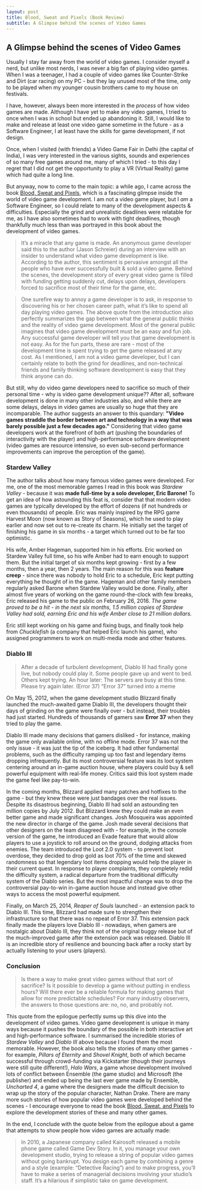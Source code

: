 ```yaml
---
layout: post
title: Blood, Sweat and Pixels (Book Review)
subtitle: A Glimpse behind the scenes of Video Games
---
```


<!-- TODO: hack Jekyll theme to also use subtitle: https://github.com/mmistakes/minimal-mistakes/issues/1733#issuecomment-402843217 -->

## A Glimpse behind the scenes of Video Games

Usually I stay far away from the world of video games. I consider myself a nerd, but unlike most nerds, I was never a big fan of playing video games. When I was a teenager, I had a couple of video games like Counter-Strike and Dirt (car racing) on my PC - but they lay unused most of the time, only to be played when my younger cousin brothers came to my house on festivals. 

I have, however, always been more interested in the *process* of how video games are made. Although I have yet to make any video games, I tried to once when I was in school but ended up abandoning it.
Still, I would like to make and release at least one video game sometime in the future - as a Software Engineer, I at least have the skills for game development, if not design.

Once, when I visited (with friends) a Video Game Fair in Delhi (the capital of India), I was very interested in the various sights, sounds and experiences of so many free games around me, many of which I tried - to this day I regret that I did not get the opportunity to play a VR (Virtual Reality) game which had quite a long line.

But anyway, now to come to the main topic: a while ago, I came across the book [Blood, Sweat and Pixels](https://www.goodreads.com/book/show/34376766-blood-sweat-and-pixels), which is a fascinating glimpse inside the world of video game development. I am not a video game player, but I *am* a Software Engineer, so I could relate to many of the development aspects & difficulties. Especially the grind and unrealistic deadlines were relatable for me, as I have also sometimes had to work with tight deadlines, though thankfully much less than was portrayed in this book about the development of video games.

> It’s a miracle that any game is made.
An anonymous game developer said this to the author (Jason Schreier) during an interview with an insider to understand what video game development is like. According to the author, this sentiment is pervasive amongst all the people who have ever successfully built & sold a video game. Behind the scenes, the development story of every great video game is filled with funding getting suddenly cut, delays upon delays, developers forced to sacrifice most of their time for the game, etc.

> One surefire way to annoy a game developer is to ask, in response to discovering his or her chosen career path, what it’s like to spend all day playing video games.
The above quote from the introduction also perfectly summarizes the gap between what the general public thinks and the reality of video game development. Most of the general public imagines that video game development must be an easy and fun job. Any successful game developer will tell you that game development is not easy. As for the fun parts, these are rare - most of the development time is spent trying to get the game released at any cost. As I mentioned, I am not a video game developer, but I can certainly relate to both the grind for deadlines, and non-technical friends and family thinking software development is easy that they think anyone can do.

But still, why do video game developers need to sacrifice so much of their personal time - why is video game development unique?? After all, software development is done in many other industries also, and while there are some delays, delays in video games are usually so huge that they are incomparable. The author suggests an answer to this quandary: **"Video games straddle the border between art and technology in a way that was barely possible just a few decades ago."** Considering that video game developers work at the forefront of both art (pushing the boundaries of interactivity with the player) and high-performance software development (video games are resource intensive, so even sub-second performance improvements can improve the perception of the game).

### Stardew Valley

The author talks about how many famous video games were developed. For me, one of the most memorable games I read in this book was *Stardew Valley* - because it was **made full-time by a solo developer, Eric Barone!** To get an idea of how astounding this feat is, consider that that modern video games are typically developed by the effort of dozens (if not hundreds or even thousands) of people. Eric was mainly inspired by the RPG game Harvest Moon (now known as Story of Seasons), which he used to play earlier and now set out to re-create its charm. He initially set the target of finishing his game in six months - a target which turned out to be far too optimistic.

His wife, Amber Hageman, supported him in his efforts. Eric worked on Stardew Valley full time, so his wife Amber had to earn enough to support them. But the initial target of six months kept growing - first by a few months, then a year, then 2 years. The main reason for this was **feature creep** - since there was nobody to hold Eric to a schedule, Eric kept putting everything he thought of in the game. Hageman and other family members regularly asked Barone when Stardew Valley would be done. Finally, after almost five years of working on the game round-the-clock with few breaks, Eric released his game to the public on February 26, 2016. *The game proved to be a hit - in the next six months, 1.5 million copies of Stardew Valley had sold, earning Eric and his wife Amber close to 21 million dollars.*

Eric still kept working on his game and fixing bugs, and finally took help from *Chucklefish* (a company that helped Eric launch his game), who assigned programmers to work on multi-media mode and other features.

### Diablo III

> After a decade of turbulent development, Diablo III had finally gone live, but nobody could play it. Some people gave up and went to bed. Others kept trying. An hour later:
> The servers are busy at this time. Please try again later. (Error 37)
> “Error 37” turned into a meme

On May 15, 2012, when the game development studio Blizzard finally launched the much-awaited game Diablo III, the developers thought their days of grinding on the game were finally over - but instead, their troubles had just started. Hundreds of thousands of gamers saw **Error 37** when they tried to play the game.

Diablo III made many decisions that gamers disliked - for instance, making the game only available online, with no offline mode. Error 37 was not the only issue - it was just the tip of the iceberg. It had other fundamental problems, such as the difficulty ramping up too fast and legendary items dropping infrequently. But its most controversial feature was its loot system centering around an in-game auction house, where players could buy & sell powerful equipment with real-life money. Critics said this loot system made the game feel like pay-to-win.

In the coming months, Blizzard applied many patches and hotfixes to the game - but they knew these were just bandages over the real issues. Despite its disastrous beginning, Diablo III had sold an astounding ten million copies by July 2012. But Blizzard knew they could make an even better game and made significant changes. Josh Mosqueira was appointed the new director in charge of the game. Josh made several decisions that other designers on the team disagreed with - for example, in the console version of the game, he introduced an Evade feature that would allow players to use a joystick to roll around on the ground, dodging attacks from enemies. The team introduced the Loot 2.0 system - to prevent loot overdose, they decided to drop gold as loot 70% of the time and skewed randomness so that legendary loot items dropping would help the player in their current quest. In response to player complaints, they completely redid the difficulty system, a radical departure from the traditional difficulty system of the Diablo series. But the most impactful change was to drop the controversial pay-to-win in-game auction house and instead give other ways to access the most powerful equipment.

Finally, on March 25, 2014, *Reaper of Souls* launched - an extension pack to Diablo III. This time, Blizzard had made sure to strengthen their infrastructure so that there was no repeat of Error 37. 
This extension pack finally made the players love Diablo III - nowadays, when gamers are nostalgic about Diablo III, they think not of the original buggy release but of the much-improved game after the extension pack was released. Diablo III is an incredible story of resilience and bouncing back after a rocky start by actually listening to your users (players).

### Conclusion

> Is there a way to make great video games without that sort of sacrifice? Is it possible to develop a game without putting in endless hours? Will there ever be a reliable formula for making games that allow for more predictable schedules?
> For many industry observers, the answers to those questions are: no, no, and probably not.

This quote from the epilogue perfectly sums up this dive into the development of video games. Video game development is unique in many ways because it pushes the boundary of the possible in both interactive art and high-performance software. I summarised the incredible stories of *Stardew Valley* and *Diablo III* above because I found them the most memorable. However, the book also tells the stories of many other games - for example, *Pillars of Eternity* and *Shovel Knight*, both of which became successful through crowd-funding via Kickstarter (though their journeys were still quite different!), *Halo Wars*, a game whose development involved lots of conflict between Ensemble (the game studio) and Microsoft (the publisher) and ended up being the last ever game made by Ensemble, *Uncharted 4*, a game where the designers made the difficult decision to wrap up the story of the popular character,
Nathan Drake. There are many more such stories of how popular video games were developed behind the scenes - I encourage everyone to read the book [Blood, Sweat, and Pixels](https://www.goodreads.com/book/show/34376766-blood-sweat-and-pixels) to explore the development stories of these and many other games.

In the end, I conclude with the quote below from the epilogue about a game that attempts to show people how video games are actually made:

> In 2010, a Japanese company called Kairosoft released a mobile phone game called Game Dev Story. In it, you manage your own development studio, trying to release a string of popular video games without going bankrupt.
> You design each game by combining a genre and a style (example: “Detective Racing”) and to make progress, you’ll have to make a series of managerial decisions involving your studio’s staff. It’s a hilarious if simplistic take on game development.


<!--
Eric kept working on Stardew Valley - fans kept filing bug reports, and Eric pulled a lot of all-nighters fixing bugs (but inadvertently triggering new bugs). Many game publishers, including Microsoft and Nvidia, approached Eric to partner with them. Eric kept working on his game - until he could not do it anymore. One morning, halfway through 2016, Eric Barone suddenly stopped working and finally took his long overdue break in the form of a sabbatical over the summer.
-->

<!--
STRUCTURE
Intro - I recently came across this book. I am an SWE, not a video game player, and reflections on differences
"Miracle any game is made"
Why so hard - video games are at the forefront of both art & tech
Stardew Valley -- made by a solo developer
Diablo III -- recovery after disaster
mention other games
Conclusion - tip of the iceberg, not possible without sacrifice, I'm an SWE, not a video game player, reflections on differences
-->

<!--

NOTES
-----

Pragati Maidan -- Video Game Fair

Pillars of Eternity -- (I think) the first successful Kickstarter
    can tie Kickstarter to crowd-funded fantasy novels of Brandon Sanderson
Stardew Valley -- made by one man!!!
Diablo III -- Recovery after disaster
Shovel Knight -- Kickstarter (not the first but still a lot of challenges), self-employed (first game)

---
"It’s a miracle that any game is made." - anonymous developer, in an interview with author, in book intro

" Video games straddle the border between art and technology in a way that was barely possible just a few decades ago." - author in intro

" One surefire way to annoy a game developer is to ask, in response to discovering his or her chosen career path, what it’s like to spend all day playing video games." - author in intro

"You might not tell your friends how excruciating the process was." - author in epilogue
    (i.e., People only see the tip of the iceberg and think game development is easy)

"Is there a way to make great video games without that sort of sacrifice? Is it possible to develop a game without putting in endless hours? Will there ever be a reliable formula for making games that allow for more predictable schedules?
         
For many industry observers, the answers to those questions are: no, no, and probably not."
   - author in epilogue

"In 2010, a Japanese company called Kairosoft released a mobile phone game called Game Dev Story. In it, you manage your own development studio, trying to release a string of popular video games without going bankrupt.
You design each game by combining a genre and a style (for example: “Detective Racing”) and to make progress, you’ll have to make
a series of managerial decisions involving your studio’s staff. It’s a hilarious, if simplistic take on game development." - author in epilogue

"Art is never finished, it’s just abandoned"
   - Uncharted 4

"How do you convince fans that your game will be awesome without spoiling the best parts?"
   - Uncharted 4

      
“So many of the cultural problems both within the game industry and among fans come down to a lack of realistic public understanding
    of the tribulations of development. Jason opens a crucial door into an abnormally secretive industry, in the brave hope of
    teaching us a little more about its flammable alchemy.”
—Leigh Alexander, author and tech journalist  (in praise for the book)

-->